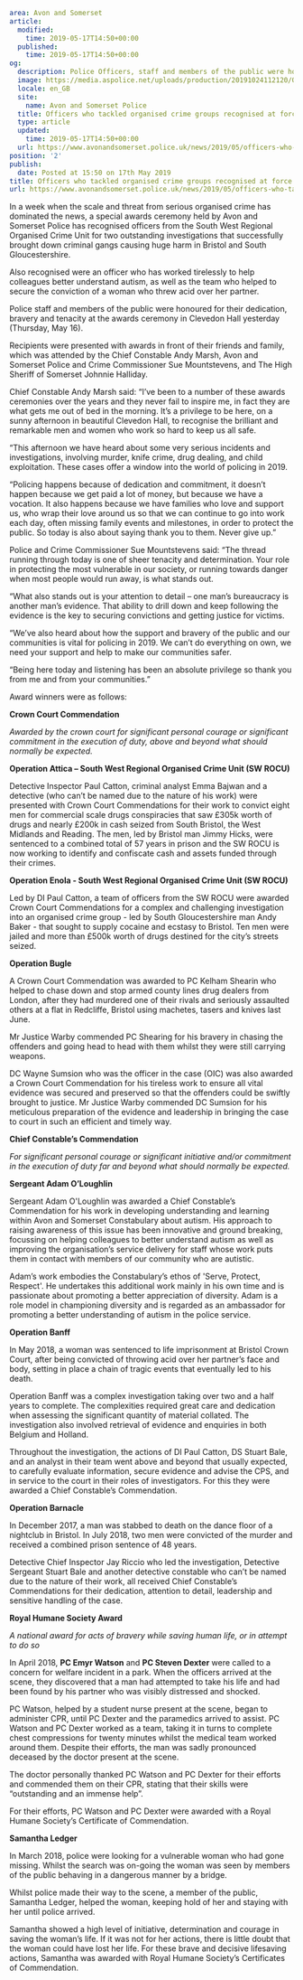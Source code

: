 ```yaml
area: Avon and Somerset
article:
  modified:
    time: 2019-05-17T14:50+00:00
  published:
    time: 2019-05-17T14:50+00:00
og:
  description: Police Officers, staff and members of the public were honoured for their dedication, bravery and tenacity at Force Awards ceremony in Clevedon Hall yesterday (Thursday, May 16).
  image: https://media.aspolice.net/uploads/production/20191024112120/Op-Attica-Paul-Catton-Emma-Bajwan.jpg.jpg
  locale: en_GB
  site:
    name: Avon and Somerset Police
  title: Officers who tackled organised crime groups recognised at force awards ceremony | Avon and Somerset Police
  type: article
  updated:
    time: 2019-05-17T14:50+00:00
  url: https://www.avonandsomerset.police.uk/news/2019/05/officers-who-tackled-organised-crime-groups-recognised-at-force-awards-ceremony/
position: '2'
publish:
  date: Posted at 15:50 on 17th May 2019
title: Officers who tackled organised crime groups recognised at force awards ceremony | Avon and Somerset Police
url: https://www.avonandsomerset.police.uk/news/2019/05/officers-who-tackled-organised-crime-groups-recognised-at-force-awards-ceremony/
```

In a week when the scale and threat from serious organised crime has dominated the news, a special awards ceremony held by Avon and Somerset Police has recognised officers from the South West Regional Organised Crime Unit for two outstanding investigations that successfully brought down criminal gangs causing huge harm in Bristol and South Gloucestershire.

Also recognised were an officer who has worked tirelessly to help colleagues better understand autism, as well as the team who helped to secure the conviction of a woman who threw acid over her partner.

Police staff and members of the public were honoured for their dedication, bravery and tenacity at the awards ceremony in Clevedon Hall yesterday (Thursday, May 16).

Recipients were presented with awards in front of their friends and family, which was attended by the Chief Constable Andy Marsh, Avon and Somerset Police and Crime Commissioner Sue Mountstevens, and The High Sheriff of Somerset Johnnie Halliday.

Chief Constable Andy Marsh said: “I’ve been to a number of these awards ceremonies over the years and they never fail to inspire me, in fact they are what gets me out of bed in the morning. It’s a privilege to be here, on a sunny afternoon in beautiful Clevedon Hall, to recognise the brilliant and remarkable men and women who work so hard to keep us all safe.

“This afternoon we have heard about some very serious incidents and investigations, involving murder, knife crime, drug dealing, and child exploitation. These cases offer a window into the world of policing in 2019.

“Policing happens because of dedication and commitment, it doesn’t happen because we get paid a lot of money, but because we have a vocation. It also happens because we have families who love and support us, who wrap their love around us so that we can continue to go into work each day, often missing family events and milestones, in order to protect the public. So today is also about saying thank you to them. Never give up.”

Police and Crime Commissioner Sue Mountstevens said: “The thread running through today is one of sheer tenacity and determination. Your role in protecting the most vulnerable in our society, or running towards danger when most people would run away, is what stands out.

“What also stands out is your attention to detail – one man’s bureaucracy is another man’s evidence. That ability to drill down and keep following the evidence is the key to securing convictions and getting justice for victims.

“We’ve also heard about how the support and bravery of the public and our communities is vital for policing in 2019. We can’t do everything on own, we need your support and help to make our communities safer.

“Being here today and listening has been an absolute privilege so thank you from me and from your communities.”

Award winners were as follows:

**Crown Court Commendation**

_Awarded by the crown court for significant personal courage or significant commitment in the execution of duty, above and beyond what should normally be expected._

**Operation Attica – South West Regional Organised Crime Unit (SW ROCU)**

Detective Inspector Paul Catton, criminal analyst Emma Bajwan and a detective (who can’t be named due to the nature of his work) were presented with Crown Court Commendations for their work to convict eight men for commercial scale drugs conspiracies that saw £305k worth of drugs and nearly £200k in cash seized from South Bristol, the West Midlands and Reading. The men, led by Bristol man Jimmy Hicks, were sentenced to a combined total of 57 years in prison and the SW ROCU is now working to identify and confiscate cash and assets funded through their crimes.

**Operation Enola - South West Regional Organised Crime Unit (SW ROCU)**

Led by DI Paul Catton, a team of officers from the SW ROCU were awarded Crown Court Commendations for a complex and challenging investigation into an organised crime group - led by South Gloucestershire man Andy Baker - that sought to supply cocaine and ecstasy to Bristol. Ten men were jailed and more than £500k worth of drugs destined for the city’s streets seized.

**Operation Bugle**

A Crown Court Commendation was awarded to PC Kelham Shearin who helped to chase down and stop armed county lines drug dealers from London, after they had murdered one of their rivals and seriously assaulted others at a flat in Redcliffe, Bristol using machetes, tasers and knives last June.

Mr Justice Warby commended PC Shearing for his bravery in chasing the offenders and going head to head with them whilst they were still carrying weapons.

DC Wayne Sumsion who was the officer in the case (OIC) was also awarded a Crown Court Commendation for his tireless work to ensure all vital evidence was secured and preserved so that the offenders could be swiftly brought to justice. Mr Justice Warby commended DC Sumsion for his meticulous preparation of the evidence and leadership in bringing the case to court in such an efficient and timely way.

**Chief Constable’s Commendation**

_For significant personal courage or significant initiative and/or commitment in the execution of duty far and beyond what should normally be expected._

**Sergeant Adam O’Loughlin**

Sergeant Adam O'Loughlin was awarded a Chief Constable’s Commendation for his work in developing understanding and learning within Avon and Somerset Constabulary about autism. His approach to raising awareness of this issue has been innovative and ground breaking, focussing on helping colleagues to better understand autism as well as improving the organisation’s service delivery for staff whose work puts them in contact with members of our community who are autistic.

Adam’s work embodies the Constabulary’s ethos of 'Serve, Protect, Respect'. He undertakes this additional work mainly in his own time and is passionate about promoting a better appreciation of diversity. Adam is a role model in championing diversity and is regarded as an ambassador for promoting a better understanding of autism in the police service.

**Operation Banff**

In May 2018, a woman was sentenced to life imprisonment at Bristol Crown Court, after being convicted of throwing acid over her partner’s face and body, setting in place a chain of tragic events that eventually led to his death.

Operation Banff was a complex investigation taking over two and a half years to complete. The complexities required great care and dedication when assessing the significant quantity of material collated. The investigation also involved retrieval of evidence and enquiries in both Belgium and Holland.

Throughout the investigation, the actions of DI Paul Catton, DS Stuart Bale, and an analyst in their team went above and beyond that usually expected, to carefully evaluate information, secure evidence and advise the CPS, and in service to the court in their roles of investigators. For this they were awarded a Chief Constable’s Commendation.

**Operation Barnacle**

In December 2017, a man was stabbed to death on the dance floor of a nightclub in Bristol. In July 2018, two men were convicted of the murder and received a combined prison sentence of 48 years.

Detective Chief Inspector Jay Riccio who led the investigation, Detective Sergeant Stuart Bale and another detective constable who can’t be named due to the nature of their work, all received Chief Constable’s Commendations for their dedication, attention to detail, leadership and sensitive handling of the case.

**Royal Humane Society Award**

_A national award for acts of bravery while saving human life, or in attempt to do so_

In April 2018, **PC Emyr Watson** and **PC Steven Dexter** were called to a concern for welfare incident in a park. When the officers arrived at the scene, they discovered that a man had attempted to take his life and had been found by his partner who was visibly distressed and shocked.

PC Watson, helped by a student nurse present at the scene, began to administer CPR, until PC Dexter and the paramedics arrived to assist. PC Watson and PC Dexter worked as a team, taking it in turns to complete chest compressions for twenty minutes whilst the medical team worked around them. Despite their efforts, the man was sadly pronounced deceased by the doctor present at the scene.

The doctor personally thanked PC Watson and PC Dexter for their efforts and commended them on their CPR, stating that their skills were “outstanding and an immense help”.

For their efforts, PC Watson and PC Dexter were awarded with a Royal Humane Society’s Certificate of Commendation.

**Samantha Ledger**

In March 2018, police were looking for a vulnerable woman who had gone missing. Whilst the search was on-going the woman was seen by members of the public behaving in a dangerous manner by a bridge.

Whilst police made their way to the scene, a member of the public, Samantha Ledger, helped the woman, keeping hold of her and staying with her until police arrived.

Samantha showed a high level of initiative, determination and courage in saving the woman’s life. If it was not for her actions, there is little doubt that the woman could have lost her life. For these brave and decisive lifesaving actions, Samantha was awarded with Royal Humane Society’s Certificates of Commendation.
